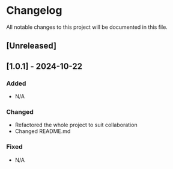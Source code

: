 # Changelog

All notable changes to this project will be documented in this file.

## [Unreleased]

## [1.0.1] - 2024-10-22

### Added
- N/A

### Changed
- Refactored the whole project to suit collaboration
- Changed README.md


### Fixed
- N/A

